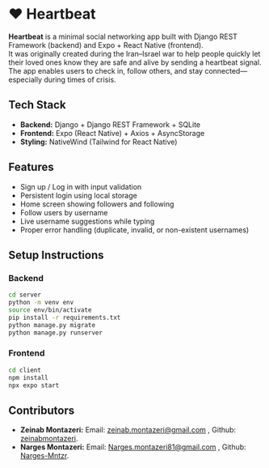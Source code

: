# ❤️ Heartbeat

**Heartbeat** is a minimal social networking app built with Django REST Framework (backend) and Expo + React Native (frontend).  
It was originally created during the Iran–Israel war to help people quickly let their loved ones know they are safe and alive by sending a heartbeat signal. The app enables users to check in, follow others, and stay connected—especially during times of crisis.


## Tech Stack

- **Backend:** Django + Django REST Framework + SQLite
- **Frontend:** Expo (React Native) + Axios + AsyncStorage
- **Styling:** NativeWind (Tailwind for React Native)

## Features

- Sign up / Log in with input validation
- Persistent login using local storage
- Home screen showing followers and following
- Follow users by username
- Live username suggestions while typing
- Proper error handling (duplicate, invalid, or non-existent usernames)


## Setup Instructions

### Backend

```bash
cd server
python -m venv env
source env/bin/activate
pip install -r requirements.txt
python manage.py migrate
python manage.py runserver
```

### Frontend

```bash
cd client
npm install
npx expo start
```


## Contributors
- **Zeinab Montazeri:**  Email: 	zeinab.montazeri@gmail.com , Github: [zeinabmontazeri](https://github.com/zeinabmontazeri).<br />
- **Narges Montazeri:** Email: Narges.montazeri81@gmail.com , Github: [Narges-Mntzr](https://github.com/Narges-Mntzr).<br />
